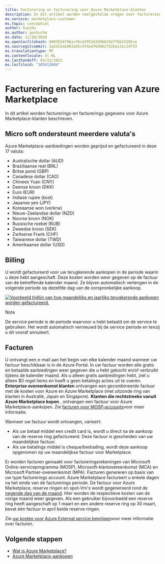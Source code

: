 ```yaml
---
title: Facturering en facturering voor Azure Marketplace-klanten
description: In dit artikel worden veelgestelde vragen over facturering en facturering voor Azure Marketplace-klanten beschreven.
ms.service: marketplace-customer
ms.topic: conceptual
author: Guyshu
ms.author: gushuchm
ms.date: 11/20/2020
ms.openlocfilehash: 0d03554f96acf6cd2953d3b968192ffbb23185ce
ms.sourcegitcommit: 3a2415ab9833d5c574ad76d462f526a131c24f33
ms.translationtype: MT
ms.contentlocale: nl-NL
ms.lasthandoff: 03/12/2021
ms.locfileid: "103412604"
---
```

# <a name="azure-marketplace-billing-and-invoicing"></a>Facturering en facturering van Azure Marketplace

In dit artikel worden facturerings-en facturerings gegevens voor Azure Marketplace-klanten beschreven.

## <a name="microsoft-supports-multiple-currencies"></a>Micro soft ondersteunt meerdere valuta's

Azure Marketplace-aanbiedingen worden geprijsd en gefactureerd in deze 17 valuta:

- Australische dollar (AUD)
- Braziliaanse real (BRL)
- Britse pond (GBP)
- Canadese dollar (CAD)
- Chinees Yuan (CNY)
- Deense kroon (DKK)
- Euro (EUR)
- Indiase rupee (kost)
- Japanse yen (JPY)
- Koreaanse won (verkrw)
- Nieuw-Zeelandse dollar (NZD)
- Noorse kroon (NOK)
- Russische roebel (RUB)
- Zweedse kroon (SEK)
- Zwitserse Frank (CHF)
- Taiwanese dollar (TWD)
- Amerikaanse dollar (USD)

## <a name="billing"></a>Billing

U wordt gefactureerd voor uw terugkerende aankopen in de periode waarin u deze hebt aangeschaft. Deze kosten worden weer gegeven op de factuur van de betreffende kalender maand. Ze blijven automatisch verlengen in de volgende periode op dezelfde dag van de oorspronkelijke aankoop.

[![Voorbeeld tijdlijn van hoe maandelijks en jaarlijks terugkerende aankopen worden gefactureerd.](media/billing/billing-charges-recurring.png)](media/billing/billing-charges-recurring.png#lightbox)

>[!NOTE]
> De service periode is de periode waarvoor u hebt betaald om de service te gebruiken. Het wordt automatisch vernieuwd bij de service periode en tenzij u dit vooraf annuleert.

## <a name="invoices"></a>Facturen

U ontvangt een e-mail aan het begin van elke kalender maand wanneer uw factuur beschikbaar is in de Azure Portal. In uw factuur worden alle gratis en betaalde aanbiedingen weer gegeven die u hebt gekocht en/of verbruikt tijdens de kalender maand. Als u alleen gratis aanbiedingen hebt, ziet u alleen $0 regel items en hoeft u geen betalings acties uit te voeren. **Enterprise overeenkomst klanten** ontvangen een gecombineerde factuur met de kosten voor Azure en Azure Marketplace (met uitzonde ring van klanten in Australië, Japan en Singapore). **Klanten die rechtstreeks vanuit Azure Marketplace kopen** , ontvangen een factuur voor Azure Marketplace-aankopen. Zie [facturen voor MOSP-accounts](/azure/cost-management-billing/understand/download-azure-invoice#invoices-for-mosp-billing-accounts)voor meer informatie.

Wanneer uw factuur wordt ontvangen, varieert:

- Als uw betaal middel een credit card is, wordt u direct na de aankoop van de reserve ring gefactureerd. Deze factuur is gescheiden van uw maandelijkse factuur.
- Als uw betalings middel is cheque/bedrading, wordt deze aankoop opgenomen op uw maandelijkse factuur voor Marketplace.

Er worden facturen gemaakt voor factureringsrekeningen van Microsoft Online-serviceprogramma (MOSP), Microsoft-klantovereenkomst (MCA) en Microsoft Partner-overeenkomst (MPA). Facturen genereren op basis van uw type facturerings account. Azure Marketplace factureert u enkele dagen na het einde van de facturerings periode. De factuur voor Azure Marketplace, reserve ringen en spot-Vm's wordt gegenereerd rond de [negende dag van de maand](/azure/cost-management-billing/understand/download-azure-invoice#invoices-for-mosp-billing-accounts). Hier worden de respectieve kosten van de vorige maand weer gegeven. Als een gebruiker bijvoorbeeld een reserve ring heeft aangeschaft op 1 maart en een andere reserve ring op 30 maart, bevat één factuur in april beide reserve ringen.

Zie [uw kosten voor Azure External service begrijpen](/azure/cost-management-billing/understand/understand-azure-marketplace-charges)voor meer informatie over facturen.

## <a name="next-steps"></a>Volgende stappen

- [Wat is Azure Marketplace?](azure-marketplace-overview.md)
- [Azure Marketplace-aankopen](azure-purchasing-invoicing.md)
